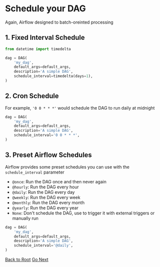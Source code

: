 # Schedule your DAG

Again, Airflow designed to batch-oreinted processing

## 1. Fixed Interval Schedule

```python {"id":"01HYCQ6TM1PC4C06T3TCJ67CYM"}
from datetime import timedelta

dag = DAG(
    'my_dag',
    default_args=default_args,
    description='A simple DAG',
    schedule_interval=timedelta(days=1),
)
```

## 2. Cron Schedule

For example, `'0 0 * * *'` would schedule the DAG to run daily at midnight

```python {"id":"01HYCQ6TM1PC4C06T3TEQE3QXF"}
dag = DAG(
    'my_dag',
    default_args=default_args,
    description='A simple DAG',
    schedule_interval='0 0 * * *',
)
```

## 3. Preset Airflow Schedules

Airflow provides some preset schedules you can use with the `schedule_interval` parameter

- `@once`: Run the DAG once and then never again
- `@hourly`: Run the DAG every hour
- `@daily`: Run the DAG every day
- `@weekly`: Run the DAG every week
- `@monthly`: Run the DAG every month
- `@yearly`: Run the DAG every year
- `None`: Don't schedule the DAG, use to trigger it with external triggers or manually run

```python {"id":"01HYCQ6TM1PC4C06T3TEYTTXNG"}
dag = DAG(
    'my_dag',
    default_args=default_args,
    description='A simple DAG',
    schedule_interval='@daily',
)
```

[Back to Root](../../README.md)
[Go Next](../chapter-06/README.md)
